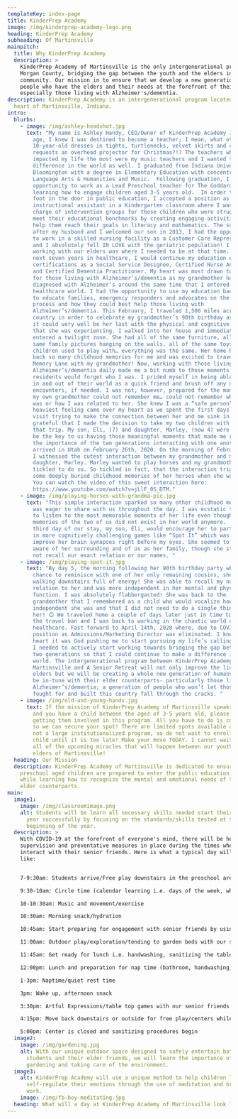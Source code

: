 ```yaml
---
templateKey: index-page
title: KinderPrep Academy
image: /img/kinderprep-academy-logo.png
heading: KinderPrep Academy
subheading: Of Martinsville
mainpitch:
  title: Why KinderPrep Academy
  description: >
    KinderPrep Academy of Martinsville is the only intergenerational program in
    Morgan County, bridging the gap between the youth and the elders in the
    community. Our mission in to ensure that we develop a new generation of
    people who have the elders and their needs at the forefront of their minds,
    especially those living with Alzheimer's/dementia.
description: KinderPrep Academy is an intergenerational program located in the
  heart of Martinsville, Indiana.
intro:
  blurbs:
    - image: /img/ashley-headshot.jpg
      text: "My name is Ashley Handy, CEO/Owner of KinderPrep Academy I From a young
        age, I knew I was destined to become a teacher; I mean, what other
        10-year-old dresses in tights, turtlenecks, velvet skirts and clogs and
        requests an overhead projector for Christmas?!? The teachers who
        impacted my life the most were my music teachers and I wanted to make a
        difference in the world as well. I graduated from Indiana University
        Bloomington with a degree in Elementary Education with concentrations in
        Language Arts & Humanities and Music.  Following graduation, I had the
        opportunity to work as a Lead Preschool teacher for The Goddard School,
        learning how to engage children aged 3-5 years old.  In order to get my
        foot in the door in public education, I accepted a position as an
        instructional assistant in a Kindergarten classroom where I was in
        charge of intervention groups for those children who were struggling to
        meet their educational benchmarks by creating engaging activities to
        help them reach their goals in literacy and mathematics. The summer
        after my husband and I welcomed our son in 2013, I had the opportunity
        to work in a skilled nursing facility as a Customer Care Representative
        and I absolutely fell IN LOVE with the geriatric population! I knew that
        working with our elders was where I needed to be at that time.  Over the
        next seven years in healthcare, I would continue my education earning
        certifications as a Social Service Designee, Certified Nurse Assistant
        and Certified Dementia Practitioner. My heart was most drawn to caring
        for those living with Alzheimer’s/dementia as my grandmother had been
        diagnosed with Alzheimer’s around the same time that I entered the
        healthcare world. I had the opportunity to use my education background
        to educate families, emergency responders and advocates on the disease
        process and how they could best help those living with
        Alzheimer’s/dementia. This February, I traveled 1,500 miles across the
        country in order to celebrate my grandmother’s 90th birthday as I knew
        it could very well be her last with the physical and cognitive declines
        that she was experiencing. I walked into her house and immediately
        entered a twilight zone. She had all of the same furniture, all of the
        same family pictures hanging on the walls, all of the same toys her
        children used to play with… everything was the same. Her home brought
        back so many childhood memories for me and was excited to travel down
        Memory Lane with my grandmother! Now, working with those living with
        Alzheimer’s/dementia daily made me a bit numb to those moments when my
        residents would forget who I was. I prided myself in being able to jump
        in and out of their world as a quick friend and brush off any negative
        encounters, if needed. I was not, however, prepared for the moment when
        my own grandmother could not remember me… could not remember who my dad
        was or how I was related to her. She knew I was a “safe person” but the
        heaviest feeling came over my heart as we spent the first days of my
        visit trying to make the connection between her and me sink in. I am so
        grateful that I made the decision to take my two children with me on
        that trip. My son, Eli, (7) and daughter, Marley, (now 4) were going to
        be the key to us having those meaningful moments that made me realize
        the importance of the two generations interacting with one another. We
        arrived in Utah on February 26th, 2020. On the morning of February 27th,
        I witnessed the cutest interaction between my grandmother and my
        daughter, Marley. Marley wanted to play horses and my grandmother was
        tickled to do so. So tickled in fact, that the interaction triggered
        some deeply buried childhood memories of her horses when she was little.
        You can watch the video of this sweet interaction here:
        https://www.youtube.com/watch?v=jLlF_0S_DTM."
    - image: /img/playing-horses-with-grandma-pic.jpg
      text: "This simple interaction sparked so many other childhood memories that she
        was eager to share with us throughout the day. I was ecstatic to be able
        to listen to the most memorable moments of her life even though the
        memories of the two of us did not exist in her world anymore.  By the
        third day of our stay, my son, Eli, would encourage her to participate
        in more cognitively challenging games like “Spot It” which was helping
        improve her brain synapses right before my eyes. She seemed to be more
        aware of her surrounding and of us as her family, though she still could
        not recall our exact relation or our names. "
    - image: /img/playing-spot-it.jpg
      text: "By day 5, the morning following her 90th birthday party where she had the
        chance to reminisce with one of her only remaining cousins, she came
        walking downstairs full of energy! She was able to recall my name, my
        relation to her and was more independent in her mental and physical
        function. I was absolutely flabbergasted! She was back to the
        grandmother that I remembered as a child who would vocalize how
        independent she was and that I did not need to do a single thing for
        her! 😊 We traveled home a couple of days later just in time to avoid
        the travel ban and I was back to working in the chaotic world of
        healthcare. Fast forward to April 14th, 2020 where, due to COVID-19, my
        position as Admissions/Marketing Director was eliminated. I knew in my
        heart it was God pushing me to start pursuing my life’s calling… I knew
        I needed to actively start working towards bridging the gap between the
        two generations so that I could continue to make a difference in this
        world. The intergenerational program between KinderPrep Academy of
        Martinsville and A Senior Retreat will not only improve the lives of our
        elders but we will be creating a whole new generation of humans who will
        be in-tune with their elder counterparts- particularly those living with
        Alzheimer’s/dementia; a generation of people who won’t let those who
        fought for and built this country fall through the cracks. "
    - image: /img/old-and-young-hands.jpg
      text: If the mission of KinderPrep Academy of Martinsville speaks to your heart
        and you have a child between the ages of 3-5 years old, please consider
        getting them involved in this program. All you have to do is contact me
        so we can secure your spot! There are limited spots available as this is
        not a large institutionalized program, so do not wait to enroll your
        child until it is too late! Make your move TODAY. I cannot wait to share
        all of the upcoming miracles that will happen between our youth and our
        elders of Martinsville!
  heading: Our Mission
  description: KinderPrep Academy of Martinsville is dedicated to ensuring that
    preschool aged children are prepared to enter the public education system
    while learning how to recognize the mental and emotional needs of their
    elder counterparts.
main:
  image1:
    image: /img/classroomimage.png
    alt: Students will be learn all necessary skills needed start their Kindergarten
      year successfully by focusing on the standards/skills tested at the
      beginning of the year.
  description: >
    With COVID-19 at the forefront of everyone's mind, there will be heavy
    supervision and preventative measures in place during the times where we do
    interact with their senior friends. Here is what a typical day will look
    like:


    7-9:30am: Students arrive/Free play downstairs in the preschool area (hand sanitizer is required immediately upon arrival, parents will be required to remain at the entrance of the preschool room and will have to fill out a questionnaire while both the child and the parent's temperatures are taken. Masks will be required by students, staff) and parents) 

    9:30-10am: Circle time (calendar learning i.e. days of the week, what's the weather, letter of the week, and book to go with the theme of the week)

    10-10:30am: Music and movement/exercise

    10:30am: Morning snack/hydration

    10:45am: Start preparing for engagement with senior friends by using restroom and washing hands

    11:00am: Outdoor play/exploration/tending to garden beds with our senior friends!

    11:45am: Get ready for lunch i.e. handwashing, sanitizing the tables, unpacking lunch)

    12:00pm: Lunch and preparation for nap time (bathroom, handwashing, getting cots ready etc)

    1-3pm: Naptime/quiet rest time

    3pm: Wake up, afternoon snack

    3:30pm: Artful Expressions/table top games with our senior friends!

    4:15pm: Move back downstairs or outside for free play/centers while parents pick up

    5:00pm: Center is closed and sanitizing procedures begin
  image2:
    image: /img/gardening.jpg
    alt: With our unique outdoor space designed to safely entertain both the
      students and their elder friends, we will learn the importance of
      gardening and taking care of the environment.
  image3:
    alt: KinderPrep Academy will use a unique method to help children learn how to
      self-regulate their emotions through the use of meditation and breath
      work.
    image: /img/fb-boy-meditating.jpg
  heading: What will a day at KinderPrep Academy of Martinsville look like?
---
```

